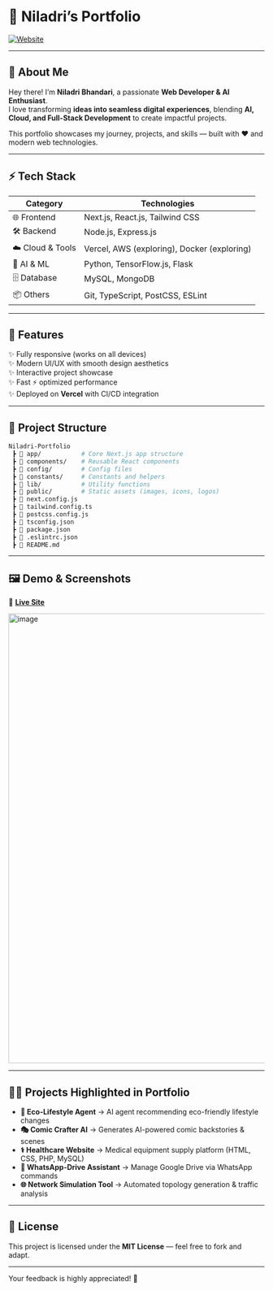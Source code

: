 
# 🌌 Niladri’s Portfolio

[![Website](https://img.shields.io/badge/Website-Live-brightgreen?style=for-the-badge&logo=vercel)](https://niladri-here.vercel.app/)  

---

## 👋 About Me

Hey there! I’m **Niladri Bhandari**, a passionate **Web Developer & AI Enthusiast**.  
I love transforming **ideas into seamless digital experiences**, blending **AI, Cloud, and Full-Stack Development** to create impactful projects.  

This portfolio showcases my journey, projects, and skills — built with ❤️ and modern web technologies.

---

## ⚡ Tech Stack

| **Category**     | **Technologies** |
|------------------|------------------|
| 🌐 Frontend      | Next.js, React.js, Tailwind CSS |
| 🛠 Backend       | Node.js, Express.js |
| ☁️ Cloud & Tools | Vercel, AWS (exploring), Docker (exploring) |
| 🤖 AI & ML       | Python, TensorFlow.js, Flask |
| 🗄 Database      | MySQL, MongoDB |
| 📦 Others        | Git, TypeScript, PostCSS, ESLint |

---

## 🎨 Features

✨ Fully responsive (works on all devices)  
✨ Modern UI/UX with smooth design aesthetics  
✨ Interactive project showcase  
✨ Fast ⚡ optimized performance  
✨ Deployed on **Vercel** with CI/CD integration  

---

## 📂 Project Structure

```bash
Niladri-Portfolio
 ┣ 📂 app/           # Core Next.js app structure
 ┣ 📂 components/    # Reusable React components
 ┣ 📂 config/        # Config files
 ┣ 📂 constants/     # Constants and helpers
 ┣ 📂 lib/           # Utility functions
 ┣ 📂 public/        # Static assets (images, icons, logos)
 ┣ 📜 next.config.js
 ┣ 📜 tailwind.config.ts
 ┣ 📜 postcss.config.js
 ┣ 📜 tsconfig.json
 ┣ 📜 package.json
 ┣ 📜 .eslintrc.json
 ┣ 📜 README.md
````

---

## 🖼️ Demo & Screenshots

🔗 [**Live Site**](https://niladri-here.vercel.app/)

<img width="1883" height="885" alt="image" src="https://github.com/user-attachments/assets/ebf6874d-9109-4730-bdbc-0498880f3057" />


---

## 🧑‍💻 Projects Highlighted in Portfolio

* **🌿 Eco-Lifestyle Agent** → AI agent recommending eco-friendly lifestyle changes
* **🎭 Comic Crafter AI** → Generates AI-powered comic backstories & scenes
* **⚕️ Healthcare Website** → Medical equipment supply platform (HTML, CSS, PHP, MySQL)
* **🤖 WhatsApp-Drive Assistant** → Manage Google Drive via WhatsApp commands
* **🌐 Network Simulation Tool** → Automated topology generation & traffic analysis

---

## 📝 License

This project is licensed under the **MIT License** — feel free to fork and adapt.

---
Your feedback is highly appreciated! 💜

